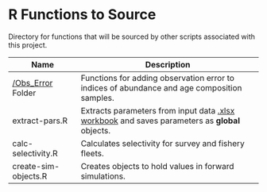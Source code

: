 # R Functions to Source
Directory for functions that will be sourced by other scripts associated with this project.


Name                                | Description
------------------------------------|----------------------------------------
[/Obs_Error](https://github.com/khfenske/Sablefish_ApportionmentStrategies/tree/master/R/Obs_Error) Folder | Functions for adding observation error to indices of abundance and age composition samples.
extract-pars.R | Extracts parameters from input data [.xlsx workbook](https://github.com/khfenske/Sablefish_ApportionmentStrategies/tree/master/data) and saves parameters as **global** objects.
calc-selectivity.R | Calculates selectivity for survey and fishery fleets.
create-sim-objects.R | Creates objects to hold values in forward simulations.